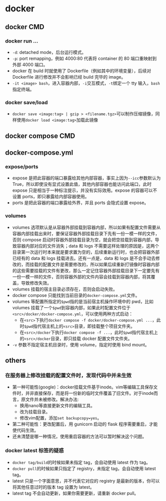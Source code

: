 # docker


## docker CMD
### docker run ...
+ `-d`: detached mode，后台运行模式。
+ `-p`: port remapping，例如 4000:80 代表将 container 的 80 端口重映射到外部 4000 端口。
+ docker 在 build 时就使用了 Dockerfile（例如其中的环境变量），后续对 Dockerfile 进行修改并不会影响已经 build 完毕的 image。
+ `-it <image> bash`，进入容器内部，`-i`交互模式，`-t`绑定一个 tty 输入，`bash`指定终端。

### docker save/load
+ `docker save <image:tag> | gzip > <filename.tgz>`可以制作压缩镜像，同样使用`docker load <image:tag>`加载此镜像


## docker compose CMD


## docker-compose.yml
### expose/ports
+ expose 是把此容器的端口暴露给其他内部容器，事实上因为`--icc`参数默认为 True，所以即使没有显式设置此值，其他内部容器也能访问此端口，此时 expose 只是相当于一种标注提示，并没有实际效用。expose 的容器可以不设置 ports，即只暴露给内部容器使用。
+ ports 是把此容器的端口暴露给外界，并且 ports 会隐式设置 expose。

### volumes
+ volumes 选项默认是从容器外部挂载到容器内部，所以如果有配置文件需要从容器内部挂载出来时，要保证容器外部挂载目录下先有一份一模一样的文件，否则 compose 启动时容器外部挂载目录为空，就会把空挂载到容器内部，导致容器内部对应的文件消失；data 和 logs 不需要这样处理的原因是，这两个目录第一次运行时本来就是要求置为空的，后续重新运行时，也会把容器外部已经有的 data 和 logs 挂载进去。还有一点是，data 和 logs 是不会手动去修改的，而挂载的配置文件是需要修改的，所以如果后续重新打镜像时容器内部的这些需要挂载的文件有更改，那么一定记住容器外部挂载目录下一定要先有一份一模一样的文件，否则容器外部的文件内容会挂载到容器内部，将其覆盖，导致修改失效。
+ volumes 挂载的宿主目录必须存在，否则会启动失败。
+ docker compose 只能找到当前目录的`docker-compose.yml`文件。
+ volumes 等配置所指定的`$pwd`指的是当前宿主机操作环境中的 pwd，比如 volumes 挂载了一个`$pwd`到容器内部，如果此时配置文件位于`<src>/docker/docker-compose.yml`，可以使用两种方式启动：
	+ 在`<src>`下执行`docker compose -f docker/docker-compose.yml ...`，此时`$pwd`指代宿主机上的`<src>`目录，即挂载整个项目文件夹。
	+ 在`<src>/docker`下执行`docker compose -f ...`，此时`$pwd`指代宿主机上的`<src>/docker`目录，即只挂载 docker 配置文件文件夹。
+ `-v` 参数不指定宿主机目录时，使用 volume，指定时使用 bind mount。


## others
### 在服务器上修改挂载的配置文件时，发现代码中并未生效
+ 第一种可能性(google)：docker挂载文件基于inode。vim等编辑工具保存文件时，并非直接保存，而是将一份新的临时文件覆盖了旧文件。对于inode而言，原文件并未被修改。解决办法:
	+ 换用nano等直接更新文件的编辑工具。  
	+ 改为挂载目录。   
	+ 修改vim配置，添加`set backupcopy=yes`。
+ 第二种可能性：更改配置后，用 gunicorn 启动的 flask 程序需要重启，才能使代码生效。
+ 还未清楚是哪一种情况，使用重启容器的方法可以暂时解决这个问题。

### docker latest 标签的疑惑
+ `docker tag/build`的时候如果未指定 tag，会自动使用 latest 作为 tag。
+ `docker pull`的时候如果只指定了 registry，未指定 tag，会自动使用 latest tag。
+ latest 只是一个字面意思，并不代表它对应的 registry 是最新的版本，你可以将其他任意过时的版本 tag 设置为 latest。
+ latest tag 不会自动更新，如果你需要更新，请重新 docker pull。

